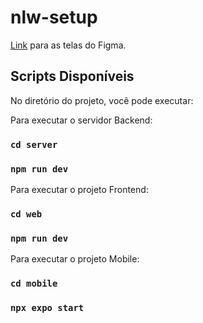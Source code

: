 # nlw-setup

[Link](https://lnkd.in/dNfMunfj) para as telas do Figma.

## Scripts Disponíveis

No diretório do projeto, você pode executar:


Para executar o servidor Backend:

### `cd server`
### `npm run dev`

Para executar o projeto Frontend:

### `cd web`
### `npm run dev`

Para executar o projeto Mobile:

### `cd mobile`
### `npx expo start`